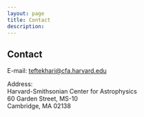 ```yaml
---
layout: page
title: Contact
description: 
---
```

## Contact
E-mail: [teftekhari@cfa.harvard.edu](mailto:teftekhari@cfa.harvard.edu)

Address: <br>
Harvard-Smithsonian Center for Astrophysics<br>
60 Garden Street, MS-10<br>
Cambridge, MA 02138
